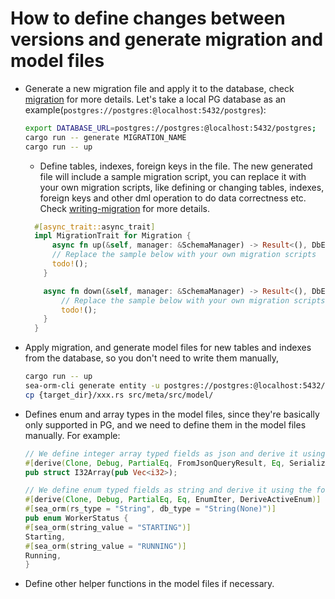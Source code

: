 # How to define changes between versions and generate migration and model files

- Generate a new migration file and apply it to the database, check [migration](../migration/README.md) for more
  details. Let's take a local PG database as an example(`postgres://postgres:@localhost:5432/postgres`):
    ```sh
    export DATABASE_URL=postgres://postgres:@localhost:5432/postgres;
    cargo run -- generate MIGRATION_NAME
    cargo run -- up
    ```
    - Define tables, indexes, foreign keys in the file. The new generated file will include a sample migration script,
      you can replace it with your own migration scripts, like defining or changing tables, indexes, foreign keys and
      other
      dml operation to do data correctness etc.
      Check [writing-migration](https://www.sea-ql.org/SeaORM/docs/migration/writing-migration/)
      for more details.
  ```rust
    #[async_trait::async_trait]
    impl MigrationTrait for Migration {
        async fn up(&self, manager: &SchemaManager) -> Result<(), DbErr> {
        // Replace the sample below with your own migration scripts
        todo!();
      }

      async fn down(&self, manager: &SchemaManager) -> Result<(), DbErr> {
          // Replace the sample below with your own migration scripts
          todo!();
      }
    }
    ```
- Apply migration, and generate model files for new tables and indexes from the database, so you don't need to write
  them manually,
    ```sh
    cargo run -- up
    sea-orm-cli generate entity -u postgres://postgres:@localhost:5432/postgres -s public -o {target_dir}
    cp {target_dir}/xxx.rs src/meta/src/model/
    ```
- Defines enum and array types in the model files, since they're basically only supported in PG, and we need to
  define them in the model files manually. For example:
  ```rust
  // We define integer array typed fields as json and derive it using the follow one.
  #[derive(Clone, Debug, PartialEq, FromJsonQueryResult, Eq, Serialize, Deserialize, Default)]
  pub struct I32Array(pub Vec<i32>);

  // We define enum typed fields as string and derive it using the follow one.
  #[derive(Clone, Debug, PartialEq, Eq, EnumIter, DeriveActiveEnum)]
  #[sea_orm(rs_type = "String", db_type = "String(None)")]
  pub enum WorkerStatus {
  #[sea_orm(string_value = "STARTING")]
  Starting,
  #[sea_orm(string_value = "RUNNING")]
  Running,
  }
  ```
- Define other helper functions in the model files if necessary.